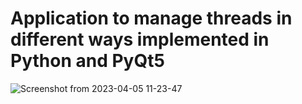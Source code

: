 # Application to manage threads in different ways implemented in Python and PyQt5
![Screenshot from 2023-04-05 11-23-47](https://user-images.githubusercontent.com/72521788/230039916-d3746bbe-991a-44b1-817a-4e9e6aaa38b7.png)
